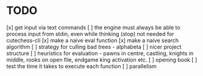 # TODO

[x] get input via text commands
[ ] the engine must always be able to process input from stdin, even while thinking (stop)
    not needed for cutechess-cli
[x] make a naive eval function
[x] make a naive search algorithm
[ ] strategy for culling bad trees - alphabeta
[ ] nicer project structure
[ ] heuristics for evaluation - pawns in centre, castling, knights in middle, rooks on open file, endgame king activation etc.
[ ] opening book
[ ] test the time it takes to execute each function
[ ] parallelism
